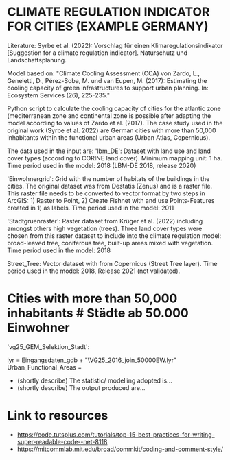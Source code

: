 
# CLIMATE REGULATION INDICATOR FOR CITIES (EXAMPLE GERMANY)

Literature:
Syrbe et al. (2022): Vorschlag für einen Klimaregulationsindikator [Suggestion for a climate regulation indicator]. Naturschutz und Landschaftsplanung.

Model based on: "Climate Cooling Assessment (CCA) von Zardo, L., Geneletti, D., Pérez-Soba, M. und van Eupen, M. (2017): 
Estimating the cooling capacity of green infrastructures to support urban planning. In: Ecosystem Services (26), 225-235."

Python script to calculate the cooling capacity of cities for the atlantic zone (mediterranean zone and continental zone is possible after adapting the model according to values of Zardo et al. (2017). The case study used in the original work (Syrbe et al. 2022) are German cities with more than 50,000 inhabitants within the functional urban areas (Urban Atlas, Copernicus).

The data used in the input are: 
'lbm_DE': Dataset with land use and land cover types (according to CORINE land cover). Minimum mapping unit: 1 ha.
Time period used in the model: 2018 (LBM-DE 2018, release 2020)

'Einwohnergrid': Grid with the number of habitats of the buildings in the cities. The original dataset was from Destatis (Zenus) and is a raster file. 
This raster file needs to be converted to vector format by two steps in ArcGIS: 1) Raster to Point, 2) Create Fishnet with and use Points-Features created in 1) as labels. Time period used in the model: 2011

'Stadtgruenraster': Raster dataset from Krüger et al. (2022) including amongst others high vegetation (trees). Three land cover types were chosen from this raster dataset to include into the climate regulation model: broad-leaved tree, coniferous tree, built-up areas mixed with vegetation. Time period used in the model: 2018

Street_Tree: Vector dataset with from Copernicus (Street Tree layer). Time period used in the model: 2018, Release 2021 (not validated).

# Cities with more than 50,000 inhabitants #  Städte ab 50.000 Einwohner

'vg25_GEM_Selektion_Stadt': 

lyr = Eingangsdaten_gdb + "\\VG25_2016_join_50000EW.lyr"
Urban_Functional_Areas = 




* (shortly describe) The statistic/ modelling adopted is...
* (shortly describe) The output produced are...


# Link to resources

* https://code.tutsplus.com/tutorials/top-15-best-practices-for-writing-super-readable-code--net-8118
* https://mitcommlab.mit.edu/broad/commkit/coding-and-comment-style/
